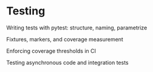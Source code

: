 # Testing

Writing tests with pytest: structure, naming, parametrize

Fixtures, markers, and coverage measurement

Enforcing coverage thresholds in CI

Testing asynchronous code and integration tests
